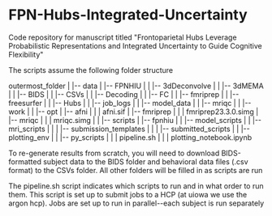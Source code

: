 # FPN-Hubs-Integrated-Uncertainty
Code repository for manuscript titled "Frontoparietal Hubs Leverage Probabilistic Representations and Integrated Uncertainty to Guide Cognitive Flexibility"

The scripts assume the following folder structure

outermost_folder
 |
 |-- data
 |     |-- FPNHIU
 |     |     |-- 3dDeconvolve
 |     |     |-- 3dMEMA
 |     |     |-- BIDS
 |     |     |-- CSVs
 |     |     |-- Decoding
 |     |     |-- FC
 |     |     |-- fmriprep
 |     |     |-- freesurfer
 |     |     |-- Hubs
 |     |     |-- job_logs
 |     |     |-- model_data
 |     |     |-- mriqc
 |     |     |-- work
 |
 |
 |-- opt
 |    |-- afni
 |    |    | afni.sif
 |    |-- fmriprep
 |    |    | fmriprep23.3.0.simg
 |    |-- mriqc
 |    |    | mriqc.simg
 |
 |
 |-- scripts
 |      |-- fpnhiu
 |      |     |-- model_scripts
 |      |     |-- mri_scripts
 |      |     |       |-- submission_templates
 |      |     |       |-- submitted_scripts
 |      |     |-- plotting_env
 |      |     |-- py_scripts
 |      |     | pipeline.sh
 |      |     | plotting_notebook.ipynb

To re-generate results from scratch, you will need to download BIDS-formatted subject data to the BIDS folder and behavioral data files (.csv format) to the CSVs folder. All other folders will be filled in as scripts are run

The pipeline.sh script indicates which scripts to run and in what order to run them. This script is set up to submit jobs to a HCP (at uiowa we use the argon hcp). Jobs are set up to run in parallel--each subject is run separately

